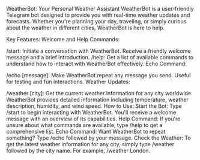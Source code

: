 WeatherBot: Your Personal Weather Assistant
WeatherBot is a user-friendly Telegram bot designed to provide you with real-time weather updates and forecasts. Whether you're planning your day, traveling, or simply curious about the weather in different cities, WeatherBot is here to help.

Key Features:
Welcome and Help Commands:

/start: Initiate a conversation with WeatherBot. Receive a friendly welcome message and a brief introduction.
/help: Get a list of available commands to understand how to interact with WeatherBot effectively.
Echo Command:

/echo [message]: Make WeatherBot repeat any message you send. Useful for testing and fun interactions.
Weather Updates:

/weather [city]: Get the current weather information for any city worldwide. WeatherBot provides detailed information including temperature, weather description, humidity, and wind speed.
How to Use:
Start the Bot: Type /start to begin interacting with WeatherBot. You'll receive a welcome message with an overview of its capabilities.
Help Command: If you're unsure about what commands are available, type /help to get a comprehensive list.
Echo Command: Want WeatherBot to repeat something? Type /echo followed by your message.
Check the Weather: To get the latest weather information for any city, simply type /weather followed by the city name. For example, /weather London.
